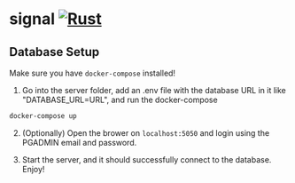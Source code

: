 # signal [![Rust](https://github.com/Diesel-Jeans/signal/actions/workflows/rust.yml/badge.svg)](https://github.com/Diesel-Jeans/signal/actions/workflows/rust.yml)

## Database Setup

Make sure you have `docker-compose` installed!

1. Go into the server folder, add an .env file with the database URL in it like "DATABASE_URL=URL", and run the docker-compose

```zsh
docker-compose up
```

2. (Optionally) Open the brower on `localhost:5050` and login using the PGADMIN email and password.

3. Start the server, and it should successfully connect to the database. Enjoy!

